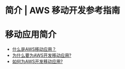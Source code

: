 # 简介 | AWS 移动开发参考指南

# 移动应用简介

  * [什么是AWS移动应用？](<what.html>)
  * [为什么要为AWS开发移动应用?](<why.html>)
  * [如何为AWS开发移动应用?](<how.html>)